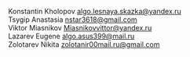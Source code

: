 Konstantin Kholopov algo.lesnaya.skazka@yandex.ru<br>
Tsygip Anastasia nstar3618@gmail.com<br>
Viktor Miasnikov Miasnikovvittor@yandex.ru<br>
Lazarev Eugene algo.asus399@mail.ru<br>
Zolotarev Nikita zolotanir00mail.ru@gmail.com<br>

